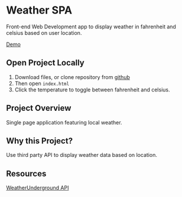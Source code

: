 # Weather SPA

Front-end Web Development app to display weather in fahrenheit and celsius based on user location. 

[Demo](https://tired-frogs.surge.sh)

## Open Project Locally

1. Download files, or clone repository from [github](  https://github.com/ajames20/freecodecamp/tree/master/weather
)
1. Then open `index.html`
1. Click the temperature to toggle between fahrenheit and celsius.

## Project Overview
Single page application featuring local weather. 

## Why this Project?

Use third party API to display  weather data based on location.

## Resources

[WeatherUnderground API](https://www.wunderground.com/weather/api/)

